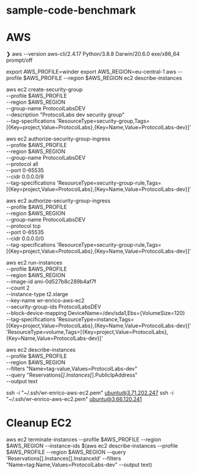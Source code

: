 # sample-code-benchmark

# AWS
❯ aws --version
aws-cli/2.4.17 Python/3.8.8 Darwin/20.6.0 exe/x86_64 prompt/off


export AWS_PROFILE=winder
export AWS_REGION=eu-central-1
aws --profile $AWS_PROFILE --region $AWS_REGION ec2 describe-instances


aws ec2 create-security-group \
    --profile $AWS_PROFILE \
    --region $AWS_REGION \
    --group-name ProtocolLabsDEV \
    --description "ProtocolLabs dev security group" \
    --tag-specifications 'ResourceType=security-group,Tags=[{Key=project,Value=ProtocolLabs},{Key=Name,Value=ProtocolLabs-dev}]'

aws ec2 authorize-security-group-ingress \
    --profile $AWS_PROFILE \
    --region $AWS_REGION \
    --group-name ProtocolLabsDEV \
    --protocol all \
    --port 0-65535 \
    --cidr 0.0.0.0/8 \
    --tag-specifications 'ResourceType=security-group-rule,Tags=[{Key=project,Value=ProtocolLabs},{Key=Name,Value=ProtocolLabs-dev}]'

aws ec2 authorize-security-group-ingress \
    --profile $AWS_PROFILE \
    --region $AWS_REGION \
    --group-name ProtocolLabsDEV \
    --protocol tcp \
    --port 0-65535 \
    --cidr 0.0.0.0/0 \
    --tag-specifications 'ResourceType=security-group-rule,Tags=[{Key=project,Value=ProtocolLabs},{Key=Name,Value=ProtocolLabs-dev}]'

aws ec2 run-instances \
    --profile $AWS_PROFILE \
    --region $AWS_REGION \
    --image-id ami-0d527b8c289b4af7f \
    --count 2 \
    --instance-type t2.xlarge \
    --key-name wr-enrico-aws-ec2 \
    --security-group-ids ProtocolLabsDEV \
    --block-device-mapping DeviceName=/dev/sda1,Ebs={VolumeSize=120} \
    --tag-specifications 'ResourceType=instance,Tags=[{Key=project,Value=ProtocolLabs},{Key=Name,Value=ProtocolLabs-dev}]' 'ResourceType=volume,Tags=[{Key=project,Value=ProtocolLabs},{Key=Name,Value=ProtocolLabs-dev}]'


aws ec2 describe-instances \
    --profile $AWS_PROFILE \
    --region $AWS_REGION \
    --filters "Name=tag-value,Values=ProtocolLabs-dev" \
    --query "Reservations[*].Instances[*].PublicIpAddress" \
    --output text


ssh -i "~/.ssh/wr-enrico-aws-ec2.pem" ubuntu@3.71.202.247
ssh -i "~/.ssh/wr-enrico-aws-ec2.pem" ubuntu@3.66.120.241


# Cleanup EC2

aws ec2 terminate-instances --profile $AWS_PROFILE --region $AWS_REGION --instance-ids $(aws ec2 describe-instances --profile $AWS_PROFILE --region $AWS_REGION --query 'Reservations[].Instances[].InstanceId' --filters "Name=tag:Name,Values=ProtocolLabs-dev" --output text)